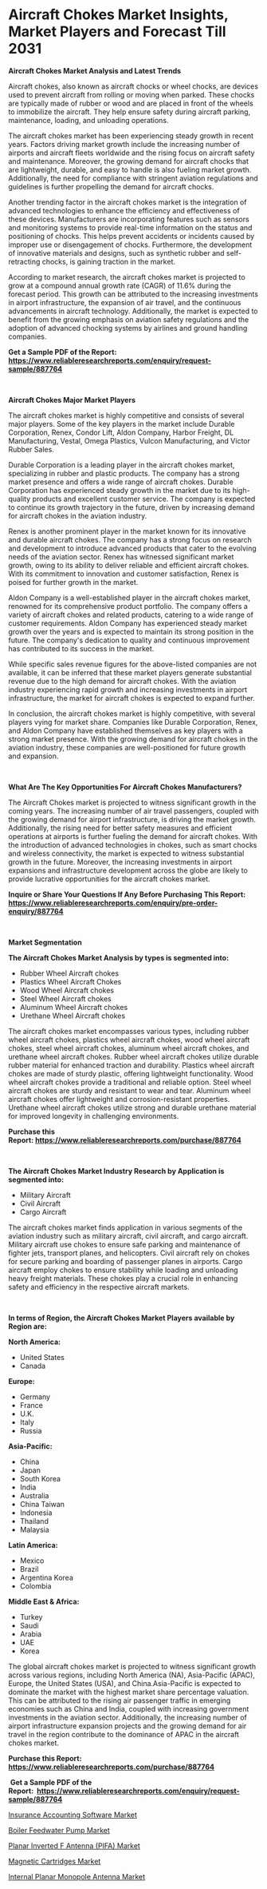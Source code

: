<p><h1>Aircraft Chokes Market Insights, Market Players and Forecast Till 2031</h1></p><p><strong>Aircraft Chokes Market Analysis and Latest Trends</strong></p>
<p><p>Aircraft chokes, also known as aircraft chocks or wheel chocks, are devices used to prevent aircraft from rolling or moving when parked. These chocks are typically made of rubber or wood and are placed in front of the wheels to immobilize the aircraft. They help ensure safety during aircraft parking, maintenance, loading, and unloading operations.</p><p>The aircraft chokes market has been experiencing steady growth in recent years. Factors driving market growth include the increasing number of airports and aircraft fleets worldwide and the rising focus on aircraft safety and maintenance. Moreover, the growing demand for aircraft chocks that are lightweight, durable, and easy to handle is also fueling market growth. Additionally, the need for compliance with stringent aviation regulations and guidelines is further propelling the demand for aircraft chocks.</p><p>Another trending factor in the aircraft chokes market is the integration of advanced technologies to enhance the efficiency and effectiveness of these devices. Manufacturers are incorporating features such as sensors and monitoring systems to provide real-time information on the status and positioning of chocks. This helps prevent accidents or incidents caused by improper use or disengagement of chocks. Furthermore, the development of innovative materials and designs, such as synthetic rubber and self-retracting chocks, is gaining traction in the market.</p><p>According to market research, the aircraft chokes market is projected to grow at a compound annual growth rate (CAGR) of 11.6% during the forecast period. This growth can be attributed to the increasing investments in airport infrastructure, the expansion of air travel, and the continuous advancements in aircraft technology. Additionally, the market is expected to benefit from the growing emphasis on aviation safety regulations and the adoption of advanced chocking systems by airlines and ground handling companies.</p></p>
<p><strong>Get a Sample PDF of the Report:&nbsp; <a href="https://www.reliableresearchreports.com/enquiry/request-sample/887764">https://www.reliableresearchreports.com/enquiry/request-sample/887764</a></strong></p>
<p>&nbsp;</p>
<p><strong>Aircraft Chokes Major Market Players</strong></p>
<p><p>The aircraft chokes market is highly competitive and consists of several major players. Some of the key players in the market include Durable Corporation, Renex, Condor Lift, Aldon Company, Harbor Freight, DL Manufacturing, Vestal, Omega Plastics, Vulcon Manufacturing, and Victor Rubber Sales.</p><p>Durable Corporation is a leading player in the aircraft chokes market, specializing in rubber and plastic products. The company has a strong market presence and offers a wide range of aircraft chokes. Durable Corporation has experienced steady growth in the market due to its high-quality products and excellent customer service. The company is expected to continue its growth trajectory in the future, driven by increasing demand for aircraft chokes in the aviation industry.</p><p>Renex is another prominent player in the market known for its innovative and durable aircraft chokes. The company has a strong focus on research and development to introduce advanced products that cater to the evolving needs of the aviation sector. Renex has witnessed significant market growth, owing to its ability to deliver reliable and efficient aircraft chokes. With its commitment to innovation and customer satisfaction, Renex is poised for further growth in the market.</p><p>Aldon Company is a well-established player in the aircraft chokes market, renowned for its comprehensive product portfolio. The company offers a variety of aircraft chokes and related products, catering to a wide range of customer requirements. Aldon Company has experienced steady market growth over the years and is expected to maintain its strong position in the future. The company's dedication to quality and continuous improvement has contributed to its success in the market.</p><p>While specific sales revenue figures for the above-listed companies are not available, it can be inferred that these market players generate substantial revenue due to the high demand for aircraft chokes. With the aviation industry experiencing rapid growth and increasing investments in airport infrastructure, the market for aircraft chokes is expected to expand further.</p><p>In conclusion, the aircraft chokes market is highly competitive, with several players vying for market share. Companies like Durable Corporation, Renex, and Aldon Company have established themselves as key players with a strong market presence. With the growing demand for aircraft chokes in the aviation industry, these companies are well-positioned for future growth and expansion.</p></p>
<p>&nbsp;</p>
<p><strong>What Are The Key Opportunities For Aircraft Chokes Manufacturers?</strong></p>
<p><p>The Aircraft Chokes market is projected to witness significant growth in the coming years. The increasing number of air travel passengers, coupled with the growing demand for airport infrastructure, is driving the market growth. Additionally, the rising need for better safety measures and efficient operations at airports is further fueling the demand for aircraft chokes. With the introduction of advanced technologies in chokes, such as smart chocks and wireless connectivity, the market is expected to witness substantial growth in the future. Moreover, the increasing investments in airport expansions and infrastructure development across the globe are likely to provide lucrative opportunities for the aircraft chokes market.</p></p>
<p><strong>Inquire or Share Your Questions If Any Before Purchasing This Report: <a href="https://www.reliableresearchreports.com/enquiry/pre-order-enquiry/887764">https://www.reliableresearchreports.com/enquiry/pre-order-enquiry/887764</a></strong></p>
<p>&nbsp;</p>
<p><strong>Market Segmentation</strong></p>
<p><strong>The Aircraft Chokes Market Analysis by types is segmented into:</strong></p>
<p><ul><li>Rubber Wheel Aircraft chokes</li><li>Plastics Wheel Aircraft Chokes</li><li>Wood Wheel Aircraft chokes</li><li>Steel Wheel Aircraft chokes</li><li>Aluminum Wheel Aircraft chokes</li><li>Urethane Wheel Aircraft chokes</li></ul></p>
<p><p>The aircraft chokes market encompasses various types, including rubber wheel aircraft chokes, plastics wheel aircraft chokes, wood wheel aircraft chokes, steel wheel aircraft chokes, aluminum wheel aircraft chokes, and urethane wheel aircraft chokes. Rubber wheel aircraft chokes utilize durable rubber material for enhanced traction and durability. Plastics wheel aircraft chokes are made of sturdy plastic, offering lightweight functionality. Wood wheel aircraft chokes provide a traditional and reliable option. Steel wheel aircraft chokes are sturdy and resistant to wear and tear. Aluminum wheel aircraft chokes offer lightweight and corrosion-resistant properties. Urethane wheel aircraft chokes utilize strong and durable urethane material for improved longevity in challenging environments.</p></p>
<p><strong>Purchase this Report:&nbsp;<a href="https://www.reliableresearchreports.com/purchase/887764">https://www.reliableresearchreports.com/purchase/887764</a></strong></p>
<p>&nbsp;</p>
<p><strong>The Aircraft Chokes Market Industry Research by Application is segmented into:</strong></p>
<p><ul><li>Military Aircraft</li><li>Civil Aircraft</li><li>Cargo Aircraft</li></ul></p>
<p><p>The aircraft chokes market finds application in various segments of the aviation industry such as military aircraft, civil aircraft, and cargo aircraft. Military aircraft use chokes to ensure safe parking and maintenance of fighter jets, transport planes, and helicopters. Civil aircraft rely on chokes for secure parking and boarding of passenger planes in airports. Cargo aircraft employ chokes to ensure stability while loading and unloading heavy freight materials. These chokes play a crucial role in enhancing safety and efficiency in the respective aircraft markets.</p></p>
<p>&nbsp;</p>
<p><strong>In terms of Region, the Aircraft Chokes Market Players available by Region are:</strong></p>
<p>
    <p> <strong> North America: </strong>
        <ul>
            <li>United States</li>
            <li>Canada</li>
        </ul>
        </p> 
    <p> <strong> Europe: </strong>
        <ul>
            <li>Germany</li>
            <li>France</li>
            <li>U.K.</li>
            <li>Italy</li>
            <li>Russia</li>
        </ul>
        </p> 
    <p> <strong> Asia-Pacific: </strong>
        <ul>
            <li>China</li>
            <li>Japan</li>
            <li>South Korea</li>
            <li>India</li>
            <li>Australia</li>
            <li>China Taiwan</li>
            <li>Indonesia</li>
            <li>Thailand</li>
            <li>Malaysia</li>
        </ul>
        </p> 
    <p> <strong> Latin America: </strong>
        <ul>
            <li>Mexico</li>
            <li>Brazil</li>
            <li>Argentina Korea</li>
            <li>Colombia</li>
        </ul>
        </p> 
    <p> <strong> Middle East & Africa: </strong>
        <ul>
            <li>Turkey</li>
            <li>Saudi</li>
            <li>Arabia</li>
            <li>UAE</li>
            <li>Korea</li>
        </ul>
    </p>
    </p>
<p><p>The global aircraft chokes market is projected to witness significant growth across various regions, including North America (NA), Asia-Pacific (APAC), Europe, the United States (USA), and China.Asia-Pacific is expected to dominate the market with the highest market share percentage valuation. This can be attributed to the rising air passenger traffic in emerging economies such as China and India, coupled with increasing government investments in the aviation sector. Additionally, the increasing number of airport infrastructure expansion projects and the growing demand for air travel in the region contribute to the dominance of APAC in the aircraft chokes market.</p></p>
<p><strong>Purchase this Report: <a href="https://www.reliableresearchreports.com/purchase/887764">https://www.reliableresearchreports.com/purchase/887764</a></strong></p>
<p>&nbsp;<strong>Get a Sample PDF of the Report:&nbsp;&nbsp;<a href="https://www.reliableresearchreports.com/enquiry/request-sample/887764">https://www.reliableresearchreports.com/enquiry/request-sample/887764</a></strong></p>
<p><strong></strong></p>
<p><p><a href="https://medium.com/p/3a12307122dc/edit">Insurance Accounting Software Market</a></p><p><a href="https://github.com/CliffMedina6/Market-Research-Report-List-2/blob/main/boiler-feedwater-pump-market.md">Boiler Feedwater Pump Market</a></p><p><a href="https://issuu.com/reportprime-2/docs/planar-inverted-f-antenna-pifa-market-size-2030.pp">Planar Inverted F Antenna (PIFA) Market</a></p><p><a href="https://github.com/PeterParrish5/Market-Research-Report-List-2/blob/main/magnetic-cartridges-market.md">Magnetic Cartridges Market</a></p><p><a href="https://issuu.com/reportprime-2/docs/internal-planar-monopole-antenna-market-size-2030.">Internal Planar Monopole Antenna Market</a></p></p>